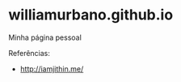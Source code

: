 williamurbano.github.io
=======================

Minha página pessoal

Referências:
  * http://iamjithin.me/
